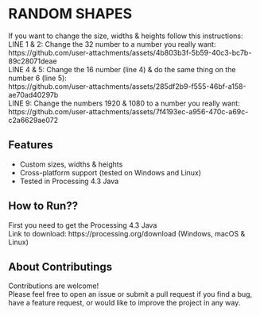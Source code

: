 # RANDOM SHAPES

<div> If you want to change the size, widths & heights follow this instructions:</div>
<div> LINE 1 & 2: Change the 32 number to a number you really want: </div>
<div> https://github.com/user-attachments/assets/4b803b3f-5b59-40c3-bc7b-89c28071deae </div>
<div> LINE 4 & 5: Change the 16 number (line 4) & do the same thing on the number 6 (line 5): </div>
<div> https://github.com/user-attachments/assets/285df2b9-f555-46bf-a158-ae70ad40297b </div>
<div> LINE 9: Change the numbers 1920 & 1080 to a number you really want: </div>
<div> https://github.com/user-attachments/assets/7f4193ec-a956-470c-a69c-c2a6629ae072 </div>

## Features

- Custom sizes, widths & heights
- Cross-platform support (tested on Windows and Linux)
- Tested in Processing 4.3 Java

## How to Run??
<div> First you need to get the Processing 4.3 Java</div>
<div> Link to download: https://processing.org/download (Windows, macOS & Linux)</div>

## About Contributings

<div>Contributions are welcome!</div> 
Please feel free to open an issue or submit a pull request if you find a bug, have a feature request, or would like to improve the project in any way.
